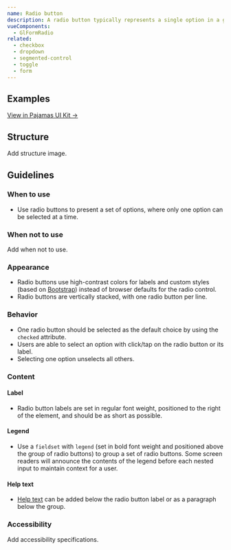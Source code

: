 ```yaml
---
name: Radio button
description: A radio button typically represents a single option in a group of related choices.
vueComponents:
  - GlFormRadio
related:
  - checkbox
  - dropdown
  - segmented-control
  - toggle
  - form
---
```


## Examples

<example-display  example-name="form-radio-group-stacked"></example-display>

[View in Pajamas UI Kit →](https://www.figma.com/file/qEddyqCrI7kPSBjGmwkZzQ/Pajamas-UI-Kit?node-id=3947%3A4)

## Structure

<admonition type="todo">Add structure image.</admonition>

## Guidelines

### When to use

- Use radio buttons to present a set of options, where only one option can be selected at a time.

### When not to use

<admonition type="todo">Add when not to use.</admonition>

### Appearance

- Radio buttons use high-contrast colors for labels and custom styles (based on [Bootstrap](https://getbootstrap.com/docs/5.1/forms/checks-radios)) instead of browser defaults for the radio control.
- Radio buttons are vertically stacked, with one radio button per line.

### Behavior

- One radio button should be selected as the default choice by using the `checked` attribute.
- Users are able to select an option with click/tap on the radio button or its label.
- Selecting one option unselects all others.

### Content

#### Label

- Radio button labels are set in regular font weight, positioned to the right of the element, and should be as short as possible.

#### Legend

- Use a `fieldset` with `legend` (set in bold font weight and positioned above the group of radio buttons) to group a set of radio buttons. Some screen readers will announce the contents of the legend before each nested input to maintain context for a user.

#### Help text

- [Help text](/components/form#help-text) can be added below the radio button label or as a paragraph below the group.

### Accessibility

<admonition type="todo">Add accessibility specifications.</admonition>
